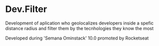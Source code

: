 # Dev.Filter
Development of aplication who geolocalizes developers inside a spefic distance radius and filter them by the tecnhologies they know the most

Developed during 'Semana Ominstack' 10.0 promoted by Rocketseat
